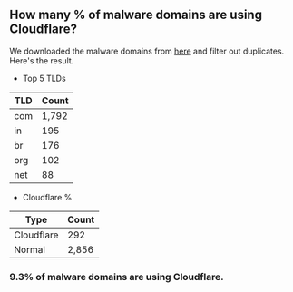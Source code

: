 ## How many % of malware domains are using Cloudflare?


We downloaded the malware domains from [here](https://urlhaus.abuse.ch) and filter out duplicates.
Here's the result.


[//]: # (start replacement)


- Top 5 TLDs

| TLD | Count |
| --- | --- |
| com | 1,792 |
| in | 195 |
| br | 176 |
| org | 102 |
| net | 88 |


- Cloudflare %

| Type | Count |
| --- | --- |
| Cloudflare | 292 |
| Normal | 2,856 |


### 9.3% of malware domains are using Cloudflare.